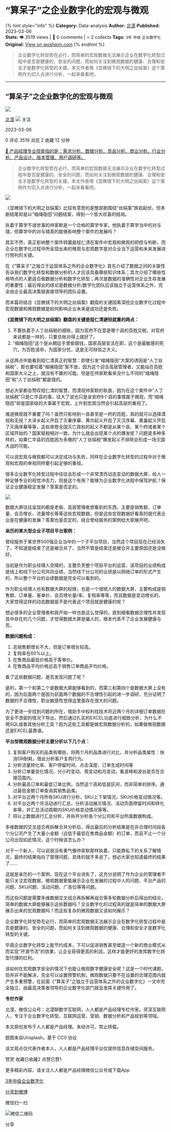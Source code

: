 # “算呆子”之企业数字化的宏观与微观
{% hint style="info" %}
**Category:** Data-analysis
**Author:** [北漠](https://www.woshipm.com/u/32965)
**Published:** 2023-03-06  
**Stats:** 👁️ 3519 views | 💬 0 comments | ⭐ 2 collects
**Tags:** `3年` `中级` `企业数字化`
**Original:** [View on woshipm.com](https://www.woshipm.com/data-analysis/5772516.html)
{% endhint %}
> 企业数字化转型势在必行，而简单的宏观数据无法展示企业在数字化转型过程中是否是健康的、安全的问题，而如何关注到微观数据的健康、合理和安全才是数字化转型的关键。本文作者用《显微镜下的大明之丝绢案》这个案例作为切入点进行分析，一起来看看吧。

---

## “算呆子”之企业数字化的宏观与微观

[![](https://image.woshipm.com/wp-files/2022/06/AZXfPWfofAmLYykuEHNo.jpg!/both/72x72)](https://www.woshipm.com/u/32965)

[北漠](https://www.woshipm.com/u/32965) ![](https://static.woshipm.com/tag/1121_1@2x.png) 关注

2023-03-06

0 评论 3519 浏览 2 收藏 12 分钟

[🔗 产品经理专业技能指的是：需求分析、数据分析、竞品分析、商业分析、行业分析、产品设计、版本管理、用户调研等。](https://ke.qidianla.com/courses/90pm)

> 企业数字化转型势在必行，而简单的宏观数据无法展示企业在数字化转型过程中是否是健康的、安全的问题，而如何关注到微观数据的健康、合理和安全才是数字化转型的关键。本文作者用《显微镜下的大明之丝绢案》这个案例作为切入点进行分析，一起来看看吧。

![](https://image.woshipm.com/wp-files/2023/03/tQPYQy3v6uu5NFTbmUx8.jpg)

《显微镜下的大明之丝绢案》比较有意思的是整部剧围绕“丝绢案”跌宕起伏，但本剧结尾却是以“缩绳隐田”问题结案，得到一个皆大欢喜的结局。

执着于算学不谙世事的帅家默是一个合格的算学专家，他执着于算学当中的对与错，但算学中的对与错真的能够影响整个案件的发展吗？

其实不然，真正影响整个案件转圜是程仁清在案件中宏观和微观的把控与判断，而企业在数字化过程中所呈现出来的微观与宏观数字是对企业当下运营和未来发展进行预判的关键。

在《“算呆子”之独立于运营体系之外的企业数字化》首先介绍了数据之间的关联性告诉我们数字化转型和数据分析的人才应该具备哪些知识体系；其次介绍了哪些性格特点的人更适合做数据分析和数字化转型；再次是数据的准确性对企业生存发展的重要性；最后得出的结论是数据分析/数字化团队应该独立于运营体系之外，完全由企业最高决策层直接领导的团队设置。

而本篇将结合《显微镜下的大明之丝绢案》翻盘的关键因素深挖企业数字化过程中宏观数据和微观数据是如何影响企业未来是成功还是失败。

**《显微镜下的大明之丝绢案》翻盘的关键是程仁清避轻就重的两点：**

1.  不要执着于人丁丝绢税的细账，因为官府不在意是哪个县的百姓交税，对官府来说都是一样的，只要总账对得上就好了。
2.  “缩绳隐田”这个是从朝廷手里偷银钱，国家高层变法在即，这个是最敏感的死穴，为百姓请命，为国家分忧，这是无可辩驳之大义。

从这两点中能看到程仁清真正的智慧：即使引发“缩绳隐田”大案的诱因是“人丁丝绢税”，那也要咬着“缩绳隐田”案不放，因为这个迎合高层管理者，又能站在百姓和国家大义之上，就没有不赢的可能。但是在帅家默看来没什么不同的“缩绳隐田”和“人丁丝绢税”都是错的。

想必大家都会赞叹程仁清的智慧，而漠视帅家默的耿直，因为在这个案件中“人丁丝绢税”只是仁华县的事，往大了说也只是金安府8个县的事情属于微观，而“缩绳隐田”却是国家级的大事属于宏观，上升到宏观当然会引起高层的重视了。

难道微观就不重要了吗？虽然只影响到一县甚至是一府的百姓，真的就可以选择漠视和无视？大泽乡起义开启了灭秦序幕、黄巾起义开启了灭汉序幕、黄巢起义开启了灭唐序幕等等，这些席卷全国灭亡政权的起义不都是从某个县、某个府或者某个区域开始的？国家赋税相对一致，为什么就会出现某个点的爆发呢？问题是多种多样的，如果仁华县的百姓因为多缴的“人丁丝绢税”爆发起义不排除会形成一场灭国大战的可能。

可以说宏观与微观都可以决定成功与失败，同样在企业数字化转型的过程中对于微观和宏观的审视同样要引起足够的重视。

很多企业数字化转型过程中往往会形成一个非常漂亮动态变动的数据大屏，给人一种足够专业的视觉冲击力，但是这个有用？能够为企业数字化进程中保驾护航？保证企业健康稳定发展？答案是否定的。

![](https://image.woshipm.com/wp-files/2023/03/15wHGbqP7W7UF2VwJxAi.jpeg)

数据大屏往往呈现的都是老板、高层管理者想看到的东西，主要是销售额、订单量、会员增长、流量增长等等这些宏观数据，但是这些宏观数据好看真的就代表企业是在健康的发展？答案也是否定的，结合曾经服务的案例给大家展开吧。

**亲历的某大型企业子项目平台案例：**

曾经服务于某世界500强企业当中的一个子平台项目，当然这个项目现在已经消失了，不知道是结束了还是被合并了，当然不管是结束还是被合并主要原因还是没做好。

当初是作为职业经理人空降的，主要负责整个项目平台的运营，该项目的业绩构成是线上和线下分公司共同业绩，当然线下分公司的业绩是以网络订单的形式产生的，所以整个平台的业绩数据是完全可以看到的。

作为职业经理人也有数据大屏的权限，也是一个很唬人的数据大屏，主要构成是销售额、订单量、客单价、会员增长量/率、复购率等等，而且数据是变动增长的，大家觉得这样的动态数据是不是代表这个项目就是健康的呢？

想必很多的企业管理者和我开始一样也是这么觉得的，直到细看数据合理性并发现其中存在的几个问题，才觉得数据大屏是骗人的，根本代表不了企业发展健康与否。

**数据问题构成：**

1.  总销售额增长不大，但是订单增长较高。
2.  复购率在60%以上。
3.  在售商品最低价格高于客单价。
4.  在售商品平均价格远高于销售订单商品平均价格。

看了这些数据问题，是否发现问题了呢？

是的，第一个和第二个是数据大屏能够看到的，而第三和第四个是数据大屏上没有的，因为后面两个是因为前面两个数据的不合理性引起的进一步调研，充分证明了数据的不合理性，职业敏感性觉得这里面存在很大的问题。

为了更进一步找到问题的所在，借助手中权利找技术将近两个月的详细订单数据在安全不泄密的情况下导出，然后通过扎实的EXCEL功底进行细致分析，为什么不用SQL或者其他分析工具？因为这些工具都是做宏观数据分析的，如果做微观数据还是EXCEL最靠谱。

**平台型微观数据分析主要分析以下几个点：**

1.  复购客户购买的品类有哪些，将两个月的品类进行对比，并分析品类属性：快消OR耐耗，借此分析客户复购行为。
2.  分析流量转化率、客户停留时间、点击深度、订单生成时间等
3.  分析订单量变化情况，分小时变动、周变动和月变动，看波峰和波谷是否在合理范围内。
4.  分析最高订单和最低订单比例，当然这个高和低是区间，而非简单的排序。通过最低金额订单查询其销售品类。
5.  对平台近两个月所有SKU进行分析，SKU上下架情况，SKU价格变动情况等。
6.  对平台近两个月活动进行汇总，分析活动展示情况、活动页面停留时间和转化率等，并汇总活动周期内SKU价格变动情况等等。
7.  将以上数据进行汇总分析，并拆开分析各个分公司和平台所属数据构成。

多维数据的交叉组合再拆解合并分析后，得出最后的分析结果是在非合理时间段各个分公司产生了大量小金额（远低于最低在售商品金额）的订单，而且不止一个分公司出现如此情况，这个时候该怎么办？

对于一个新人，可以说我没有勇气像帅家默那样执着，只能靠私下的关系了解情况，最终的结果指向了管理问题，具体的就不多说了，想必大家也知道最终的结果了……

这就是亲历的一个案例，现在这个平台消失了，这充分说明了作为企业的管理者不能只关注宏观数据，微观数据更能展示企业在发展的过程中人的问题、平台产品的问题、SKU问题、活动问题、广告位等等问题。

而这些问题是需要多维数据交叉组合再拆解再组合等多轮数据分析后得出的结论，简单的数据大屏能够展示这些数据吗？企业数字化的过程真的就是简单的数据大屏展示出来的宏观数据吗？而这些复杂的微观数据又该如何展示？

企业数字化转型势在必行，而简单的宏观数据无法展示企业在数字化转型过程中是否是健康的、安全的问题，而如何关注到微观数据的健康、合理和安全才是数字化转型的关键。

毕竟企业数字化转型上能节约成本，下可以促进销售甚至塑造一个新的商业模式从而实现“开源节流”的效果，让企业获得更高的利润，这样才能更好的发挥数字化转型代理的红利。

该如何在宏观数字安全的情况下也能让微观数字健康安全呢？这是一个时代课题，但并非不能解决，完全可以设置预警机制，微观数据只要不在设置的合理范围内就产生多重预警，在前面《“算呆子”之独立于运营体系之外的企业数字化》一文中完全独立、由最高决策者领导的企业数字化部门就会发挥关键作用了。

**专栏作家**

北漠，微信公众号：北漠聊数字互联网，人人都是产品经理专栏作家。资深互联网人，专注于企业数字化转型、互联网运营、营销、数据分析和产品规划等领域。

本文原创发布于人人都是产品经理。未经许可，禁止转载。

题图来自Unsplash，基于 CC0 协议

该文观点仅代表作者本人，人人都是产品经理平台仅提供信息存储空间服务。

赞赏 收藏已收藏2 点赞已赞1

更多精彩内容，请关注人人都是产品经理微信公众号或下载App

[3年](https://www.woshipm.com/tag/3%e5%b9%b4)[中级](https://www.woshipm.com/tag/%e4%b8%ad%e7%ba%a7)[企业数字化](https://www.woshipm.com/tag/%e4%bc%81%e4%b8%9a%e6%95%b0%e5%ad%97%e5%8c%96)

[分享到微博](https://service.weibo.com/share/share.php?appkey=2775287854&title=“算呆子”之企业数字化的宏观与微观&url=https://www.woshipm.com/data-analysis/5772516.html&pic=https://image.woshipm.com/wp-files/2023/03/tQPYQy3v6uu5NFTbmUx8.jpg)

微信扫一扫

![微信二维码](https://api.pwmqr.com/qrcode/create/?url=https://www.woshipm.com/data-analysis/5772516.html)

分享